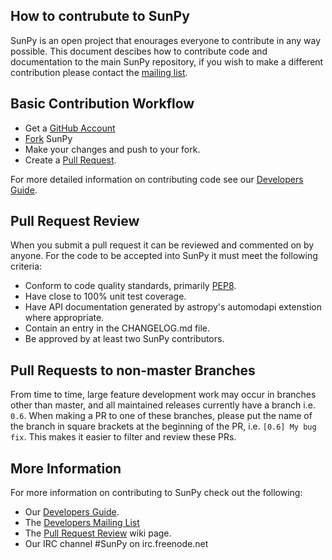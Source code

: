 How to contrubute to SunPy
--------------------------

SunPy is an open project that enourages everyone to contribute in any way possible.
This document descibes how to contribute code and documentation to the main SunPy 
repository, if you wish to make a different contribution please contact the 
[mailing list](https://groups.google.com/forum/#!forum/sunpy).

## Basic Contribution Workflow

* Get a [GitHub Account](https://github.com/signup/free)
* [Fork](https://help.github.com/articles/fork-a-repo) SunPy
* Make your changes and push to your fork.
* Create a [Pull Request](https://help.github.com/articles/using-pull-requests).

For more detailed information on contributing code see our 
[Developers Guide](http://docs.sunpy.org/en/stable/dev.html).

## Pull Request Review

When you submit a pull request it can be reviewed and commented on by anyone.
For the code to be accepted into SunPy it must meet the following criteria:

* Conform to code quality standards, primarily [PEP8](http://legacy.python.org/dev/peps/pep-0008/).
* Have close to 100% unit test coverage.
* Have API documentation generated by astropy's automodapi extenstion where appropriate.
* Contain an entry in the CHANGELOG.md file.
* Be approved by at least two SunPy contributors.


## Pull Requests to non-master Branches

From time to time, large feature development work may occur in branches other than master, and all 
maintained releases currently have a branch i.e. `0.6`.
When making a PR to one of these branches, please put the name of the branch in square brackets at 
the beginning of the PR, i.e. `[0.6] My bug fix`. This makes it easier to filter and review these PRs.

## More Information

For more information on contributing to SunPy check out the following:

* Our [Developers Guide](http://docs.sunpy.org/en/stable/dev.html).
* The [Developers Mailing List](https://groups.google.com/forum/#!forum/sunpy-dev)
* The [Pull Request Review](https://github.com/sunpy/sunpy/wiki/Pull-Request-Review-Procedure) wiki page.
* Our IRC channel #SunPy on irc.freenode.net
